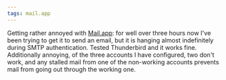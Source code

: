 ```yaml
---
tags: mail.app
---
```


Getting rather annoyed with [Mail.app](/wiki/Mail.app): for well over three hours now I've been trying to get it to send an email, but it is hanging almost indefinitely during SMTP authentication. Tested Thunderbird and it works fine. Additionally annoying, of the three accounts I have configured, two don't work, and any stalled mail from one of the non-working accounts prevents mail from going out through the working one.
